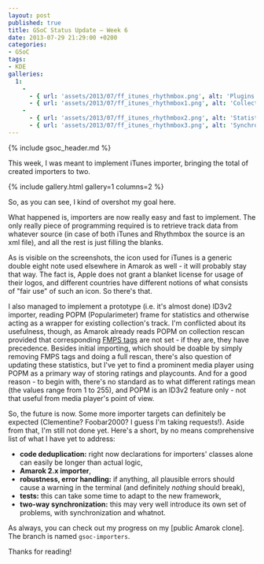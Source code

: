 ```yaml
---
layout: post
published: true
title: GSoC Status Update – Week 6
date: 2013-07-29 21:29:00 +0200
categories:
- GSoC
tags:
- KDE
galleries:
  1:
    -
      - { url: 'assets/2013/07/ff_itunes_rhythmbox.png', alt: 'Plugins window' }
      - { url: 'assets/2013/07/ff_itunes_rhythmbox1.png', alt: 'Collections choice window' }
    -
      - { url: 'assets/2013/07/ff_itunes_rhythmbox2.png', alt: 'Statistics synchronization window' }
      - { url: 'assets/2013/07/ff_itunes_rhythmbox3.png', alt: 'Synchronizations targets window' }
---
```


{% include gsoc_header.md %}

This week, I was meant to implement iTunes importer, bringing the total of
created importers to two.

{% include gallery.html gallery=1 columns=2 %}

So, as you can see, I kind of overshot my goal here.

What happened is, importers are now really easy and fast to implement. The only
really piece of programming required is to retrieve track data from whatever
source (in case of both iTunes and Rhythmbox the source is an xml file), and all
the rest is just filling the blanks.

As is visible on the screenshots, the icon used for iTunes is a generic double
eight note used elsewhere in Amarok as well - it will probably stay that way.
The fact is, Apple does not grant a blanket license for usage of their logos,
and different countries have different notions of what consists of "fair use" of
such an icon. So there's that.

I also managed to implement a prototype (i.e. it's almost done) ID3v2 importer,
reading POPM (Popularimeter) frame for statistics and otherwise acting as a
wrapper for existing collection's track. I'm conflicted about its usefulness,
though, as Amarok already reads POPM on collection rescan provided that
corresponding [FMPS tags] are not set - if they are, they have precedence.
Besides initial importing, which should be doable by simply removing FMPS tags
and doing a full rescan, there's also question of updating these statistics, but
I've yet to find a prominent media player using POPM as a primary way of storing
ratings and playcounts. And for a good reason - to begin with, there's no
standard as to what different ratings mean (the values range from 1 to 255), and
POPM is an ID3v2 feature only - not that useful from media player's point of
view.

So, the future is now. Some more importer targets can definitely be expected
(Clementine? Foobar2000? I guess I'm taking requests!). Aside from that, I'm
still not done yet. Here's a short, by no means comprehensive list of what I
have yet to address:

* **code deduplication:** right now declarations for importers' classes alone
  can easily be longer than actual logic,
* **Amarok 2.x importer**,
* **robustness, error handling:** if anything, all plausible errors should cause
  a warning in the terminal (and definitely *nothing* should break),
* **tests:** this can take some time to adapt to the new framework,
* **two-way synchronization:** this may very well introduce its own set of
  problems, with synchronization and whatnot.

As always, you can check out my progress on my [public Amarok clone]. The branch
is named `gsoc-importers`.

Thanks for reading!

[FMPS tags]: http://gitorious.org/xdg-specs/xdg-specs/blobs/master/specifications/FMPSpecs/specification.txt">

